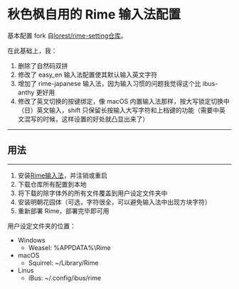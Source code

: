 # 秋色枫自用的 Rime 输入法配置
基本配置 fork 自[lorest/rime-setting仓库](https://github.com/Iorest/rime-setting)。

在此基础上，我：
1. 删除了自然码双拼
2. 修改了 easy_en 输入法配置使其默认输入英文字符
3. 增加了 rime-japanese 输入法，因为输入习惯的问题我觉得这个比 ibus-anthy 更好用
4. 修改了英文切换的按键绑定，像 macOS 内置输入法那样，按大写锁定切换中（日）英文输入，shift 只保留长按输入大写字符和上档键的功能（需要中英文混写的时候，这样设置的好处就凸显出来了）
---
## 用法
---
1. 安装[Rime输入法](https://rime.im/)，并注销或重启
2. 下载仓库所有配置到本地
3. 将下载的除字体外的所有文件覆盖到用户设定文件夹中
4. 安装明朝花园体（可选，字符很全，可以避免输入法中出现方块字符）
5. 重新部署 Rime，部署完毕即可用

用户设定文件夹的位置：
- Windows
  - Weasel: %APPDATA%\Rime
- macOS
  - Squirrel: ~/Library/Rime
- Linus
  - iBus: ~/.config/ibus/rime
